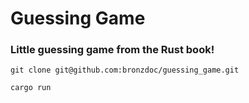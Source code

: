 # Guessing Game

### Little guessing game from the Rust book!

`git clone git@github.com:bronzdoc/guessing_game.git`

`cargo run`
